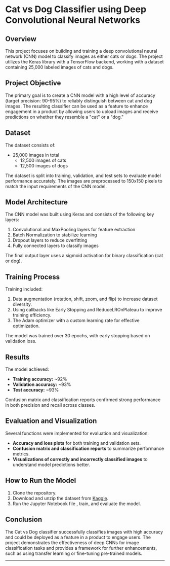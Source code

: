 
# Cat vs Dog Classifier using Deep Convolutional Neural Networks

## Overview

This project focuses on building and training a deep convolutional neural network (CNN) model to classify images as either cats or dogs. The project utilizes the Keras library with a TensorFlow backend, working with a dataset containing 25,000 labeled images of cats and dogs.

## Project Objective

The primary goal is to create a CNN model with a high level of accuracy (target precision: 90-95%) to reliably distinguish between cat and dog images. The resulting classifier can be used as a feature to enhance engagement in a product by allowing users to upload images and receive predictions on whether they resemble a "cat" or a "dog."

## Dataset

The dataset consists of:
- 25,000 images in total
  - 12,500 images of cats
  - 12,500 images of dogs

The dataset is split into training, validation, and test sets to evaluate model performance accurately. The images are preprocessed to 150x150 pixels to match the input requirements of the CNN model.

## Model Architecture

The CNN model was built using Keras and consists of the following key layers:
1. Convolutional and MaxPooling layers for feature extraction
2. Batch Normalization to stabilize learning
3. Dropout layers to reduce overfitting
4. Fully connected layers to classify images

The final output layer uses a sigmoid activation for binary classification (cat or dog).

## Training Process

Training included:
1. Data augmentation (rotation, shift, zoom, and flip) to increase dataset diversity.
2. Using callbacks like Early Stopping and ReduceLROnPlateau to improve training efficiency.
3. The Adam optimizer with a custom learning rate for effective optimization.

The model was trained over 30 epochs, with early stopping based on validation loss.

## Results

The model achieved:
- **Training accuracy:** ~92%
- **Validation accuracy:** ~93%
- **Test accuracy:** ~93%

Confusion matrix and classification reports confirmed strong performance in both precision and recall across classes.

## Evaluation and Visualization

Several functions were implemented for evaluation and visualization:
- **Accuracy and loss plots** for both training and validation sets.
- **Confusion matrix and classification reports** to summarize performance metrics.
- **Visualizations of correctly and incorrectly classified images** to understand model predictions better.

## How to Run the Model

1. Clone the repository.
2. Download and unzip the dataset from [Kaggle](https://www.kaggle.com/c/dogs-vs-cats/data).
3. Run the Jupyter Notebook file , train, and evaluate the model.

## Conclusion

The Cat vs Dog classifier successfully classifies images with high accuracy and could be deployed as a feature in a product to engage users. The project demonstrates the effectiveness of deep CNNs for image classification tasks and provides a framework for further enhancements, such as using transfer learning or fine-tuning pre-trained models.

--- 
